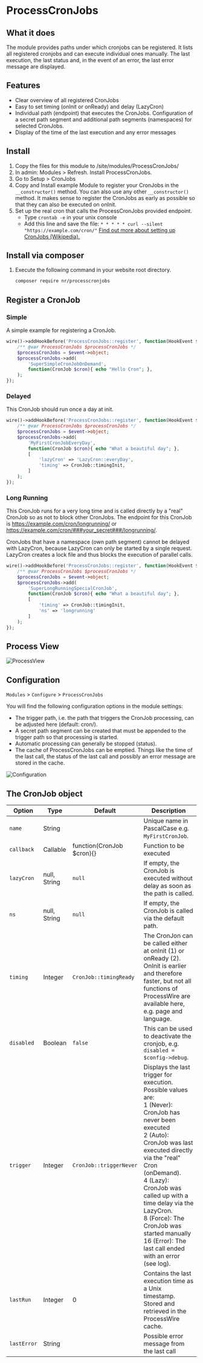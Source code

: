 # ProcessCronJobs

## What it does
The module provides paths under which cronjobs can be registered. It lists all registered cronjobs and can execute individual ones manually. The last execution, the last status and, in the event of an error, the last error message are displayed.

## Features
- Clear overview of all registered CronJobs
- Easy to set timing (onInit or onReady) and delay (LazyCron)
- Individual path (endpoint) that executes the CronJobs. Configuration of a secret path segment and additional path segments (namespaces) for selected CronJobs.
- Display of the time of the last execution and any error messages

## Install

1. Copy the files for this module to /site/modules/ProcessCronJobs/
2. In admin: Modules > Refresh. Install ProcessCronJobs.
3. Go to Setup > CronJobs
4. Copy and Install example Module to register your CronJobs in the `__constructor()` method.
You can also use any other `__constructor()` method. It makes sense to register the CronJobs as early as possible so that they can also be executed on onInit.
5. Set up the real cron that calls the ProcessCronJobs provided endpoint.
	- Type `crontab -e` in your unix console
	- Add this line and save the file: `* * * * * curl --silent "https://example.com/cron/"` [Find out more about setting up CronJobs (Wikipedia).](https://en.wikipedia.org/wiki/Cron)

## Install via composer
1. Execute the following command in your website root directory.
   ```bash
   composer require nr/processcronjobs
   ```

## Register a CronJob

### Simple
A simple example for registering a CronJob.
```php
wire()->addHookBefore('ProcessCronJobs::register', function(HookEvent $event){
	/** @var ProcessCronJobs $processCronJobs */
	$processCronJobs = $event->object;
	$processCronJobs->add(
		'SuperSimpleCronJobOnDemand',
		function(CronJob $cron){ echo "Hello Cron"; },
	);
});
```

### Delayed
This CronJob should run once a day at init.

```php
wire()->addHookBefore('ProcessCronJobs::register', function(HookEvent $event){
	/** @var ProcessCronJobs $processCronJobs */
	$processCronJobs = $event->object;
	$processCronJobs->add(
		'MyFirstCronJobEveryDay',
		function(CronJob $cron){ echo "What a beautiful day"; },
		[
			'lazyCron' => 'LazyCron::everyDay',
			'timing' => CronJob::timingInit,
		]
	);
});
```

### Long Running
This CronJob runs for a very long time and is called directly by a "real" CronJob so as not to block other CronJobs.
The endpoint for this CronJob is https://example.com/cron/longrunning/ or https://example.com/cron/###your_secret###/longrunning/.

CronJobs that have a namespace (own path segment) cannot be delayed with LazyCron,
because LazyCron can only be started by a single request.
LazyCron creates a lock file and thus blocks the execution of parallel calls.

```php
wire()->addHookBefore('ProcessCronJobs::register', function(HookEvent $event){
	/** @var ProcessCronJobs $processCronJobs */
	$processCronJobs = $event->object;
	$processCronJobs->add(
		'SuperLongRunningSpecialCronJob',
		function(CronJob $cron){ echo "What a beautiful day"; },
		[
			'timing' => CronJob::timingInit,
			'ns' => 'longrunning'
		]
	);
});
```

## Process View
![ProcessView](https://user-images.githubusercontent.com/11630948/268062278-458b8060-a81d-4149-822d-6e3453a043a1.png)

## Configuration
`Modules` > `Configure` > `ProcessCronJobs`

You will find the following configuration options in the module settings:
- The trigger path, i.e. the path that triggers the CronJob processing, can be adjusted here (default: cron/).
- A secret path segment can be created that must be appended to the trigger path so that processing is started.
- Automatic processing can generally be stopped (status).
- The cache of ProcessCronJobs can be emptied. Things like the time of the last call, the status of the last call and possibly an error message are stored in the cache.

![Configuration](https://user-images.githubusercontent.com/11630948/268075104-79d78c14-ea8a-4735-80ee-1c32ecddd73d.png)

## The CronJob object

| Option      | Type         | Default                   | Description                                                                                                                                                                                                                                                                                                                                                                                  |
|-------------|--------------|---------------------------|----------------------------------------------------------------------------------------------------------------------------------------------------------------------------------------------------------------------------------------------------------------------------------------------------------------------------------------------------------------------------------------------|
| `name`      | String       |                           | Unique name in PascalCase e.g. `MyFirstCronJob`.                                                                                                                                                                                                                                                                                                                                             |
| `callback`  | Callable     | function(CronJob $cron){} | Function to be executed                                                                                                                                                                                                                                                                                                                                                                      |
| `lazyCron`  | null, String | `null`                    | If empty, the CronJob is executed without delay as soon as the path is called.                                                                                                                                                                                                                                                                                                               |
| `ns`        | null, String | `null`                    | If empty, the CronJob is called via the default path.                                                                                                                                                                                                                                                                                                                                        |
| `timing`    | Integer      | `CronJob::timingReady`    | The CronJon can be called either at onInit (1) or onReady (2). OnInit is earlier and therefore faster, but not all functions of ProcessWire are available here, e.g. page and language.                                                                                                                                                                                                      |
| `disabled`  | Boolean      | `false`                   | This can be used to deactivate the cronjob, e.g. `disabled = $config->debug`.                                                                                                                                                                                                                                                                                                                |
| `trigger`   | Integer      | `CronJob::triggerNever`   | Displays the last trigger for execution. Possible values are: <br />1 (Never): CronJob has never been executed <br />2 (Auto): CronJob was last executed directly via the "real" Cron (onDemand). <br />4 (Lazy): CronJob was called up with a time delay via the LazyCron. <br />8 (Force): The CronJob was started manually <br />16 (Error): The last call ended with an error (see log). |
| `lastRun`   | Integer      | 0                         | Contains the last execution time as a Unix timestamp. Stored and retrieved in the ProcessWire cache.                                                                                                                                                                                                                                                                                         |
| `lastError` | String       |                           | Possible error message from the last call                                                                                                                                                                                                                                                                                                                                                    |